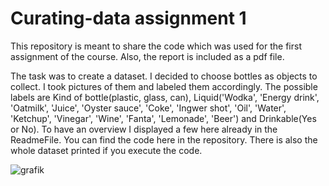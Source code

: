 # Curating-data assignment 1
This repository is meant to share the code which was used for the first assignment of the course. Also, the report is included as a pdf file. 

The task was to create a dataset. I decided to choose bottles as objects to collect. I took pictures of them and labeled them accordingly. The possible labels are Kind of bottle(plastic, glass, can), Liquid('Wodka', 'Energy drink', 'Oatmilk', 'Juice', 'Oyster sauce', 'Coke', 'Ingwer shot', 'Oil', 'Water', 'Ketchup', 'Vinegar', 'Wine', 'Fanta', 'Lemonade', 'Beer') and Drinkable(Yes or No). To have an overview I displayed a few here already in the ReadmeFile. You can find the code here in the repository. There is also the whole dataset printed if you execute the code.

![grafik](![grafik](https://user-images.githubusercontent.com/72889998/192672033-8792f5de-6f9d-4e92-9479-9f4bf35afaa7.png))
